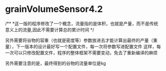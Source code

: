 # grainVolumeSensor4.2

/**
*这一版的程序修改了一个概念，流量指的是体积，也就是产量，而不是传统意义上的流量,因此不需要计算总的累计时间
*/

另外需要将谷物的容重（也就是密度等）参数放进去才能计算出最终的产量（重量），下一版本的设计最好写一个配置文件，每一次将参数写进配置文件
这样，每一次可以只修改配置文件，程序的整体框架不需要变动，免去了重新编译的麻烦

另外需要注意的是，最终得到的谷物的流量单位是kg
